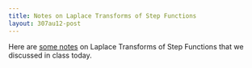 ```yaml
---
title: Notes on Laplace Transforms of Step Functions
layout: 307au12-post
---
```


Here are [some notes][1] on Laplace Transforms of Step Functions
that we discussed in class today.

[1]: {{site.url}}/math307/sp12/laplace-with-heaviside.pdf
